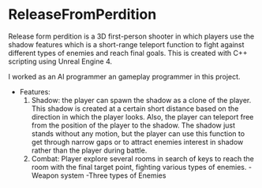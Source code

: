 # ReleaseFromPerdition

Release form perdition is a 3D first-person shooter in which players use the shadow features which is a short-range teleport function to fight against different types of enemies and reach final goals. This is created with C++ scripting using Unreal Engine 4.

I worked as an AI programmer an gameplay programmer in this project.

- Features:
    1. Shadow:
    the player can spawn the shadow as a clone of the player. This shadow is created at a certain short distance based on the direction in which the player looks. Also, the player can teleport free from the position of the player to the shadow. The shadow just stands without any motion, but the player can use this function to get through narrow gaps or to attract enemies interest in shadow rather than the player during battle.
    2. Combat:
    Player explore several rooms in search of keys to reach the room with the final target point, fighting various types of enemies.
    -Weapon system
    -Three types of Enemies
